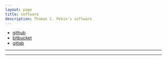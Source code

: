 ```yaml
---
layout: page
title: software
description: Thomas C. Pekin's software
---
```


<div class="navbar">
    <div class="navbar-inner">
        <ul class="nav">
            <li><a href="https://github.com/tcpekin">github</a></li>
            <li><a href="https://bitbucket.org/tcpekin">bitbucket</a></li>
            <li><a href="https://gitlab.com/tcpekin">gitlab</a></li>
        </ul>
    </div>
</div>

---
<!-- 
#### <a name="qtl"></a>[R/qtl](https://rqtl.org)

An [R](https://www.r-project.org/) package with tools for analyzing QTL experiments.

To receive announcements about updates to R/qtl, join the
Google group, [R/qtl announcements](https://groups.google.com/group/rqtl-announce).

To participate in discussion about the use of R/qtl, join the
Google group, [R/qtl discussion](https://groups.google.com/group/rqtl-disc) -->

---
